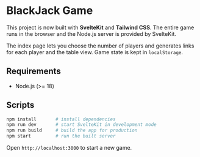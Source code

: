 # BlackJack Game

This project is now built with **SvelteKit** and **Tailwind CSS**. The entire game runs in the browser and the Node.js server is provided by SvelteKit.

The index page lets you choose the number of players and generates links for each player and the table view. Game state is kept in `localStorage`.

## Requirements

- Node.js (>= 18)

## Scripts

```bash
npm install       # install dependencies
npm run dev       # start SvelteKit in development mode
npm run build     # build the app for production
npm start         # run the built server
```

Open `http://localhost:3000` to start a new game.
